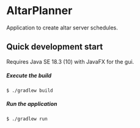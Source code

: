 # AltarPlanner
Application to create altar server schedules.
## Quick development start
Requires Java SE 18.3 (10) with JavaFX for the gui.
##### Execute the build
```
$ ./gradlew build
```
##### Run the application
```
$ ./gradlew run
```
